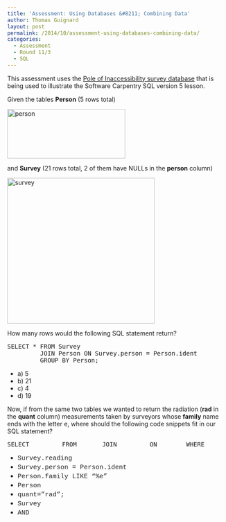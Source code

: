 ```yaml
---
title: 'Assessment: Using Databases &#8211; Combining Data'
author: Thomas Guignard
layout: post
permalink: /2014/10/assessment-using-databases-combining-data/
categories:
  - Assessment
  - Round 11/3
  - SQL
---
```

This assessment uses the [Pole of Inaccessibility survey database][1] that is being used to illustrate the Software Carpentry SQL version 5 lesson.

Given the tables **Person** (5 rows total)

[<img class="alignnone size-full wp-image-9204" alt="person" src="http://teaching.software-carpentry.org/wp-content/uploads/2014/10/person.png" width="272" height="114" />][2]

and **Survey** (21 rows total, 2 of them have NULLs in the **person** column)

[<img class="alignnone size-full wp-image-9205" alt="survey" src="http://teaching.software-carpentry.org/wp-content/uploads/2014/10/survey.png" width="340" height="336" />][3]

How many rows would the following SQL statement return?

<pre>SELECT * FROM Survey
         JOIN Person ON Survey.person = Person.ident
         GROUP BY Person;</pre>

*   a) 5
*   b) 21
*   c) 4
*   d) 19

Now, if from the same two tables we wanted to return the radiation (**rad** in the **quant** column) measurements taken by surveyors whose **family** name ends with the letter e, where should the following code snippets fit in our SQL statement?

<pre>SELECT _______ FROM _____ JOIN _______ ON ______ WHERE _________</pre>

*   <span style="color: #222222; font-family: 'Courier 10 Pitch', Courier, monospace; font-size: 15px; line-height: 21px;">Survey.reading</span>
*   <span style="color: #222222; font-family: 'Courier 10 Pitch', Courier, monospace; font-size: 15px; line-height: 21px;">Survey.person = Person.ident</span>
*   <span style="color: #222222; font-family: 'Courier 10 Pitch', Courier, monospace; font-size: 15px; line-height: 21px;">Person.family LIKE &#8220;%e&#8221;</span>
*   <span style="color: #222222; font-family: 'Courier 10 Pitch', Courier, monospace; font-size: 15px; line-height: 21px;">Person</span>
*   <span style="color: #222222; font-family: 'Courier 10 Pitch', Courier, monospace; font-size: 15px; line-height: 21px;">quant=&#8221;rad&#8221;;</span>
*   <span style="color: #222222; font-family: 'Courier 10 Pitch', Courier, monospace; font-size: 15px; line-height: 21px;">Survey</span>
*   <span style="color: #222222; font-family: 'Courier 10 Pitch', Courier, monospace; font-size: 15px; line-height: 21px;">AND</span>

 [1]: https://github.com/swcarpentry/bc/blob/gh-pages/novice/sql/gen-survey-database.sql
 [2]: http://teaching.software-carpentry.org/wp-content/uploads/2014/10/person.png
 [3]: http://teaching.software-carpentry.org/wp-content/uploads/2014/10/survey.png